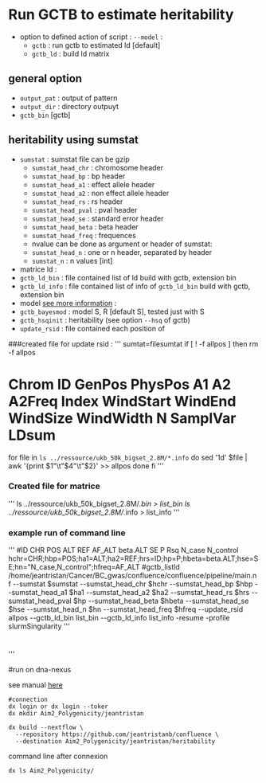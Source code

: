 # Run GCTB to estimate heritability
* option to defined action of script : `--model` :
  * `gctb` : run gctb to estimated ld [default]
  * `gctb_ld` : build ld matrix

## general option 
 * `output_pat` : output of pattern
 * `output_dir` : directory outpuyt
 * `gctb_bin` [gctb]
 
## heritability using sumstat
 * `sumstat` : sumstat file can  be gzip
   * `sumstat_head_chr` : chromosome header
   * `sumstat_head_bp` : bp header
   * `sumstat_head_a1` : effect allele header
   * `sumstat_head_a2` : non effect allele header
   * `sumstat_head_rs` : rs header
   * `sumstat_head_pval` : pval header
   * `sumstat_head_se` : standard error header
   * `sumstat_head_beta` : beta header
   * `sumstat_head_freq` : frequences
   * nvalue can be done as argument or header of sumstat:
    * `sumstat_head_n` : one or n header, separated by header
    * `sumstat_n` :  n values [int]
 * matrice ld :
  * `gctb_ld_bin` :  file contained list of ld build with gctb, extension bin
  * `gctb_ld_info` :  file contained list of info of `gctb_ld_bin` build with gctb, extension bin 
 * model [see more information](https://cnsgenomics.com/software/gctb/#Bayesianalphabet) :
  * `gctb_bayesmod` : model S, R [default S], tested just with S
  * `gctb_hsqinit` : heritability (see option `--hsq` of gctb)
 * `update_rsid` : file contained each position of 

###created file for update rsid :
'''
sumtat=filesumtat
if [ ! -f allpos ]
then
rm -f allpos
# Chrom              ID     GenPos         PhysPos     A1     A2       A2Freq      Index  WindStart    WindEnd   WindSize       WindWidth          N     SamplVar        LDsum
for file in  `ls ../ressource/ukb_50k_bigset_2.8M/*.info`
do
sed '1d' $file | awk '{print $1"\t"$4"\t"$2}' >> allpos
done
fi
'''

### Created file for matrice
 
'''
ls  ../ressource/ukb_50k_bigset_2.8M/*.bin > list_bin
ls  ../ressource/ukb_50k_bigset_2.8M/*.info > list_info
'''


### example run of command line 
'''
#ID CHR POS ALT REF AF_ALT beta.ALT SE P Rsq N_case N_control
hchr=CHR;hbp=POS;ha1=ALT;ha2=REF;hrs=ID;hp=P;hbeta=beta.ALT;hse=SE;hn="N_case,N_control";hfreq=AF_ALT
#gctb_listld  
/home/jeantristan/Cancer/BC_gwas/confluence/confluence/pipeline/main.nf  --sumstat $sumstat   --sumstat_head_chr $hchr --sumstat_head_bp $hbp --sumstat_head_a1 $ha1 --sumstat_head_a2 $ha2 --sumstat_head_rs $hrs --sumstat_head_pval $hp --sumstat_head_beta $hbeta --sumstat_head_se $hse --sumstat_head_n $hn --sumstat_head_freq $hfreq  --update_rsid allpos --gctb_ld_bin list_bin --gctb_ld_info list_info -resume -profile slurmSingularity
'''
#
'''

#run on dna-nexus

see manual [here](https://documentation.dnanexus.com/user/running-apps-and-workflows/running-nextflow-pipelines)



```
#connection
dx login or dx login --toker
dx mkdir Aim2_Polygenicity/jeantristan

dx build --nextflow \
  --repository https://github.com/jeantristanb/confluence \
  --destination Aim2_Polygenicity/jeantristan/heritability
```

command line after connexion
```
dx ls Aim2_Polygenicity/
```
